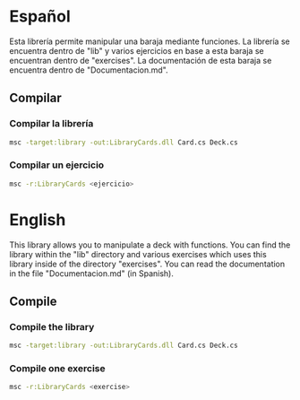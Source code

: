 # Español
Esta librería permite manipular una baraja mediante funciones.
La librería se encuentra dentro de "lib" y varios ejercicios en base a esta
baraja se encuentran dentro de "exercises". La documentación de esta baraja
se encuentra dentro de "Documentacion.md".

## Compilar

### Compilar la librería
```sh
msc -target:library -out:LibraryCards.dll Card.cs Deck.cs
```

### Compilar un ejercicio
```sh
msc -r:LibraryCards <ejercicio>
```

# English
This library allows you to manipulate a deck with functions.
You can find the library within the "lib" directory and various exercises which
uses this library inside of the directory "exercises".
You can read the documentation in the file "Documentacion.md" (in Spanish).

## Compile

### Compile the library
```sh
msc -target:library -out:LibraryCards.dll Card.cs Deck.cs
```

### Compile one exercise
```sh
msc -r:LibraryCards <exercise>
```
